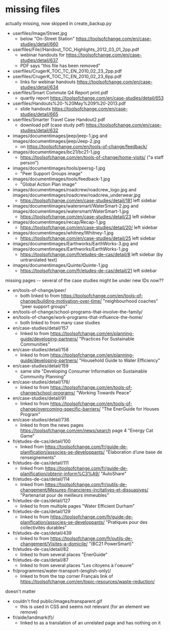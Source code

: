 # missing files

actually missing, now skipped in create_backup.py

* userfiles/Image/Street.jpg
  * below "On-Street Station" https://toolsofchange.com/en/case-studies/detail/660
* userfiles/File//Handout_TOC_Highlights_2012_03_01_2pp.pdf
  * webinar handouts for https://toolsofchange.com/en/case-studies/detail/637
  * PDF says "this file has been removed"
* userfiles/CrugerK_TOC_TC_EN_2010_02_23_2pp.pdf
* userfiles/CrugerK_TOC_TC_EN_2010_02_23_6pp.pdf
  * links for webinar handouts https://toolsofchange.com/en/case-studies/detail/634
* userfiles/Smart Commute Q4 Report print.pdf
  * quartly report https://toolsofchange.com/en/case-studies/detail/653
* userfiles/Handouts%20-%20May%209%20-2013.pdf
  * slide handouts https://toolsofchange.com/en/case-studies/detail/665
* userfiles/Smarter Travel Case Handout2.pdf
  * download pdf (case study pdf) https://toolsofchange.com/en/case-studies/detail/632
* images/documentimages/jeep/jeep-1.jpg and images/documentimages/jeep/Jeep-2.jpg
  * on https://toolsofchange.com/en/tools-of-change/feedback/
* images/documentimages/bc21/bc21-1.jpg
  * https://toolsofchange.com/en/tools-of-change/home-visits/ ("a staff person")
* images/documentimages/tools/peersg-1.jpg
  *  "Peer Support Groups image"
* images/documentimages/tools/feedback-1.jpg
  * "Global Action Plan image"
* images/documentimages/roadcrew/roadcrew_logo.jpg and images/documentimages/roadcrew/roadcrew_underwear.jpg
  * https://toolsofchange.com/en/case-studies/detail/181 left sidebar
* images/documentimages/watersmart/WaterSmart-2.jpg and images/documentimages/watersmart/WaterSmart-1.jpg
  * https://toolsofchange.com/en/case-studies/detail/23 left sidebar
* images/documentimages/recap/Recap-1.jpg
  * https://toolsofchange.com/en/case-studies/detail/20/ left sidebar
* images/documentimages/whitney/Whitney-1.jpg
  * https://toolsofchange.com/en/case-studies/detail/25 left sidebar
* images/documentimages/Earthworks/EarthWorks-3.jpg and images/documentimages/Earthworks/EarthWorks-1.jpg
  * https://toolsofchange.com/fr/etudes-de-cas/detail/8 left sidebar (by untranslated text)
* images/documentimages/Quinte/Quinte-1.jpg
  * https://toolsofchange.com/fr/etudes-de-cas/detail/21 left sidebar


missing pages -- several of the case studies might be under new IDs now??

* en/tools-of-change/peer/
  * both linked to from https://toolsofchange.com/en/tools-of-change/building-motivation-over-time/ "neighbourhood coaches" "peer support groups"
* en/tools-of-change/school-programs-that-involve-the-family/
* en/tools-of-change/work-programs-that-influence-the-home/
  * both linked to from many case studies
* en/case-studies/detail/157
  * linked to from https://toolsofchange.com/en/planning-guide/developing-partners/ "Practices For Sustainable Communities"
* en/case-studies/detail/158
  * linked to from https://toolsofchange.com/en/planning-guide/developing-partners/ "Household Guide to Water Efficiency"
* en/case-studies/detail/159
  * same site "Developing Consumer Information on Sustainable Community Planning"
* en/case-studies/detail/176/
  * linked to from https://toolsofchange.com/en/tools-of-change/school-programs/ "Working Towards Peace"
* en/case-studies/detail/91
  * linked to from https://toolsofchange.com/en/tools-of-change/overcoming-specific-barriers/  "The EnerGuide for Houses Program"
* en/case-studies/detail/736
  * linked to from the news pages https://toolsofchange.com/en/news/search page 4 "Energy Cat Game"
* fr/etudes-de-cas/detail/100
  * linked from https://toolsofchange.com/fr/guide-de-planification/associes-se-developpants/ "Élaboration d’une base de renseignements"
* fr/etudes-de-cas/detail/111
  * linked from https://toolsofchange.com/fr/guide-de-planification/obtenir-inform%C3%A9/ "AutoShare"
* fr/etudes-de-cas/detail/114
  * linked from https://toolsofchange.com/fr/outils-de-changement/Mesures-financieres-incitatives-et-dissuasives/ "Partenariat pour de meilleurs immeubles"
* fr/etudes-de-cas/detail/127
  * linked to from multiple pages "Water Efficient Durham"
* fr/etudes-de-cas/detail/129
  * linked to from https://toolsofchange.com/fr/guide-de-planification/associes-se-developpants/ "Pratiques pour des collectivités durables"
* fr/etudes-de-cas/detail/439
  * linked to from https://toolsofchange.com/fr/outils-de-changement/Visites-a-domicile/ "(BC21 PowerSmart)"
* fr/etudes-de-cas/detail/82
  * linked to from several places "ÉnerGuide"
* fr/etudes-de-cas/detail/87
  * linked to from several places "Les citoyens à l'oeuvre"
* fr/programmes/water-transport-(english-only)/
  * linked to from the top corner Français link of https://toolsofchange.com/en/topic-resources/waste-reduction/

doesn't matter

* couldn't find public/images/transparent.gif
  * this is used in CSS and seems not relevant (for an element we remove)
* fr/aide/landmark(f)/
  * linked to as a translation of an unrelated page and has nothing on it